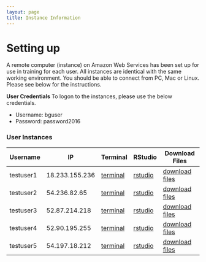 ```yaml
---
layout: page
title: Instance Information
---
```


# Setting up

A remote computer (instance) on Amazon Web Services has been set up for use in training for each user. All instances are identical with the same working environment. You should be able to connect from PC, Mac or Linux. Please see below for the instructions.

**User Credentials**
To logon to the instances, please use the below credentials. 

- Username: bguser
- Password: password2016

### User Instances

| Username  | IP             | Terminal                                                                      | RStudio                                                          | Download Files                                                     |
|-----------|----------------|-------------------------------------------------------------------------------|------------------------------------------------------------------|--------------------------------------------------------------------|
| testuser1 | 18.233.155.236 | <a href='http://18.233.155.236:8888/terminals/1' target='_blank'>terminal</a> | <a href='http://18.233.155.236:8787' target='_blank'>rstudio</a> | <a href='http://18.233.155.236' target='_blank'>download files</a> |
| testuser2 | 54.236.82.65   | <a href='http://54.236.82.65:8888/terminals/1' target='_blank'>terminal</a>   | <a href='http://54.236.82.65:8787' target='_blank'>rstudio</a>   | <a href='http://54.236.82.65' target='_blank'>download files</a>   |
| testuser3 | 52.87.214.218  | <a href='http://52.87.214.218:8888/terminals/1' target='_blank'>terminal</a>  | <a href='http://52.87.214.218:8787' target='_blank'>rstudio</a>  | <a href='http://52.87.214.218' target='_blank'>download files</a>  |
| testuser4 | 52.90.195.255  | <a href='http://52.90.195.255:8888/terminals/1' target='_blank'>terminal</a>  | <a href='http://52.90.195.255:8787' target='_blank'>rstudio</a>  | <a href='http://52.90.195.255' target='_blank'>download files</a>  |
| testuser5 | 54.197.18.212  | <a href='http://54.197.18.212:8888/terminals/1' target='_blank'>terminal</a>  | <a href='http://54.197.18.212:8787' target='_blank'>rstudio</a>  | <a href='http://54.197.18.212' target='_blank'>download files</a>  |
